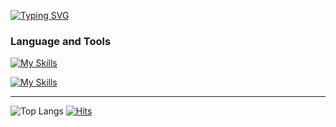 [![Typing SVG](https://readme-typing-svg.demolab.com?font=Menlo&duration=2000&pause=5000&color=7DF7BF&vCenter=true&width=800&lines=Hi+i'm+Ean.+I'm+currently+working+as+Front-End+Developer)](https://git.io/typing-svg)

### Language and Tools

[![My Skills](https://skillicons.dev/icons?i=react,redux,styledcomponents,tailwind,vite,js,ts,nestjs,nodejs,html,css,scss,java,kotlin,spring,flutter,mysql,postgres)](https://skillicons.dev)

[![My Skills](https://skillicons.dev/icons?i=vscode,idea,docker,github,aws,jenkins,linux)](https://skillicons.dev)

---

![Top Langs](https://github-readme-stats.vercel.app/api/top-langs/?username=eannnnnn&layout=compact)
[![Hits](https://hits.seeyoufarm.com/api/count/incr/badge.svg?url=https%3A%2F%2Fgithub.com%2Feannnnnn%2Fhit-counter&count_bg=%233D56C8&title_bg=%23000000&icon=github.svg&icon_color=%23E7E7E7&title=views&edge_flat=false)](https://hits.seeyoufarm.com)
